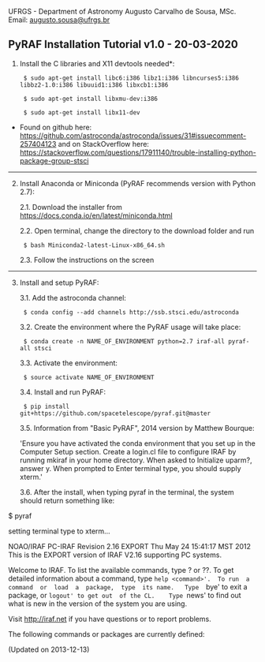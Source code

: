 UFRGS - Department of Astronomy 
Augusto Carvalho de Sousa, MSc. 
Email: augusto.sousa@ufrgs.br

PyRAF Installation Tutorial v1.0 - 20-03-2020
-----------------------------------------------------------------
1. Install the C libraries and X11 devtools needed*:

		$ sudo apt-get install libc6:i386 libz1:i386 libncurses5:i386 libbz2-1.0:i386 libuuid1:i386 libxcb1:i386

		$ sudo apt-get install libxmu-dev:i386

		$ sudo apt-get install libx11-dev

* Found on github here: https://github.com/astroconda/astroconda/issues/31#issuecomment-257404123
and on StackOverflow here: https://stackoverflow.com/questions/17911140/trouble-installing-python-package-group-stsci
-----------------------------------------------------------------
2. Install Anaconda or Miniconda (PyRAF recommends version with Python 2.7):

	2.1. Download the installer from https://docs.conda.io/en/latest/miniconda.html 

	2.2. Open terminal, change the directory to the download folder and run

		$ bash Miniconda2-latest-Linux-x86_64.sh

	2.3. Follow the instructions on the screen
-----------------------------------------------------------------
3. Install and setup PyRAF:

	3.1. Add the astroconda channel: 

		$ conda config --add channels http://ssb.stsci.edu/astroconda

	3.2. Create the environment where the PyRAF usage will take place:

		$ conda create -n NAME_OF_ENVIRONMENT python=2.7 iraf-all pyraf-all stsci

	3.3. Activate the environment:

		$ source activate NAME_OF_ENVIRONMENT

	3.4. Install and run PyRAF:

		$ pip install git+https://github.com/spacetelescope/pyraf.git@master
	
	3.5. Information from "Basic PyRAF", 2014 version by Matthew Bourque:

	'Ensure you have activated the conda environment that you set up in the Computer Setup
	section. Create a login.cl file to configure IRAF by running mkiraf in your home directory.
	When asked to Initialize uparm?, answer y. When prompted to Enter terminal
	type, you should supply xterm.'

	3.6. After the install, when typing pyraf in the terminal, the system should return something like:

$ pyraf

setting terminal type to xterm...

   NOAO/IRAF PC-IRAF Revision 2.16 EXPORT Thu May 24 15:41:17 MST 2012
      This is the EXPORT version of IRAF V2.16 supporting PC systems.


  Welcome to IRAF.  To list the available commands, type ? or ??.  To get
  detailed information about a command, type `help <command>'.  To run  a
  command  or  load  a  package,  type  its name.   Type  `bye' to exit a
  package, or `logout' to get out  of the CL.    Type `news' to find  out
  what is new in the version of the system you are using.  

  Visit http://iraf.net if you have questions or to report problems.

  The following commands or packages are currently defined:

  (Updated on 2013-12-13)


